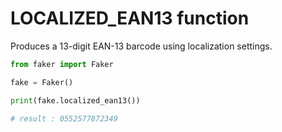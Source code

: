 # **LOCALIZED_EAN13** function

Produces a 13-digit EAN-13 barcode using localization settings.

```py
from faker import Faker

fake = Faker()

print(fake.localized_ean13())

# result : 0552577872349
```
